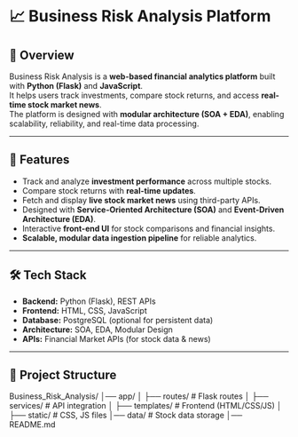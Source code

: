 # 📈 Business Risk Analysis Platform


## 📖 Overview
Business Risk Analysis is a **web-based financial analytics platform** built with **Python (Flask)** and **JavaScript**.  
It helps users track investments, compare stock returns, and access **real-time stock market news**.  
The platform is designed with **modular architecture (SOA + EDA)**, enabling scalability, reliability, and real-time data processing.

---

## 🚀 Features
- Track and analyze **investment performance** across multiple stocks.
- Compare stock returns with **real-time updates**.
- Fetch and display **live stock market news** using third-party APIs.
- Designed with **Service-Oriented Architecture (SOA)** and **Event-Driven Architecture (EDA)**.
- Interactive **front-end UI** for stock comparisons and financial insights.
- **Scalable, modular data ingestion pipeline** for reliable analytics.

---

## 🛠️ Tech Stack
- **Backend:** Python (Flask), REST APIs  
- **Frontend:** HTML, CSS, JavaScript  
- **Database:** PostgreSQL (optional for persistent data)  
- **Architecture:** SOA, EDA, Modular Design  
- **APIs:** Financial Market APIs (for stock data & news)  

---

## 📂 Project Structure
Business_Risk_Analysis/
│── app/
│ ├── routes/ # Flask routes
│ ├── services/ # API integration
│ ├── templates/ # Frontend (HTML/CSS/JS)
│ ├── static/ # CSS, JS files
│── data/ # Stock data storage
│── README.md


